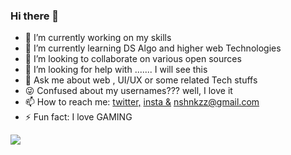### Hi there 👋
- 🔭 I’m currently working on my skills
- 🌱 I’m currently learning DS Algo and higher web Technologies
- 👯 I’m looking to collaborate on various open sources
- 🤔 I’m looking for help with ....... I will see this 
- 💬 Ask me about web , UI/UX or some related Tech stuffs
- 😜 Confused about my usernames??? well, I love it
- 📫 How to reach me: <a href="https://twitter.com/nshnkzz"> twitter,</a> <a href="https://www.instagram.com/its_shankzz/">insta &</a> nshnkzz@gmail.com
- ⚡ Fun fact: I love GAMING
<img src="https://github-readme-stats.vercel.app/api?username=nshnkzz&&show_icons=true&title_color=f0a500&icon_color=bb2acf&text_color=daf7dc&bg_color=151515">
